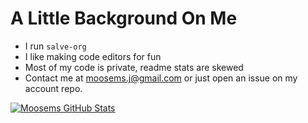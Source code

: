 # A Little Background On Me

 - I run `salve-org`
 - I like making code editors for fun
 - Most of my code is private, readme stats are skewed
 - Contact me at moosems.j@gmail.com or just open an issue on my account repo.

[![Moosems GitHub Stats](https://github-readme-stats.vercel.app/api?username=Moosems)](https://github.com/Moosems/github-readme-stats)
